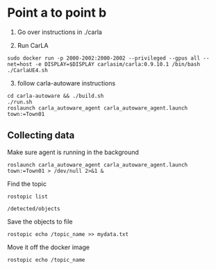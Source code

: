 # Point a to point b

1. Go over instructions in ./carla

2. Run CarLA

```shell
sudo docker run -p 2000-2002:2000-2002 --privileged --gpus all --net=host -e DISPLAY=$DISPLAY carlasim/carla:0.9.10.1 /bin/bash ./CarlaUE4.sh
```
3. follow carla-autoware instructions
```shell
cd carla-autoware && ./build.sh
./run.sh
roslaunch carla_autoware_agent carla_autoware_agent.launch town:=Town01
```

## Collecting data

Make sure agent is running in the background
```shell
roslaunch carla_autoware_agent carla_autoware_agent.launch town:=Town01 > /dev/null 2>&1 & 
```

Find the topic

```shell
rostopic list
```

`/detected/objects`

Save the objects to file
```shell
rostopic echo /topic_name >> mydata.txt
```

Move it off the docker image
```shell
rostopic echo /topic_name
```